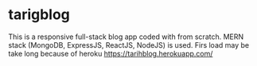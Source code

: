 # tarigblog
This is a responsive full-stack blog app coded with from scratch.
MERN stack (MongoDB, ExpressJS, ReactJS, NodeJS) is used.
Firs load may be take long because of heroku
https://tarihblog.herokuapp.com/

